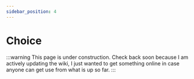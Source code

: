 ```yaml
---
sidebar_position: 4
---
```


# Choice

:::warning
This page is under construction. Check back soon because I am actively updating the wiki, I just wanted to get something online in case anyone can get use from what is up so far.
:::
